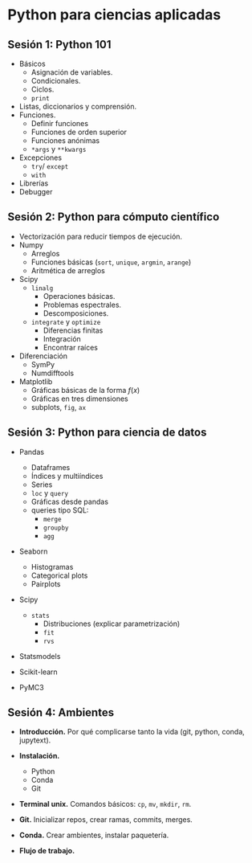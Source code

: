 # Python para ciencias aplicadas



## Sesión 1: Python 101

+ Básicos
  + Asignación de variables.
  + Condicionales.
  + Ciclos.
  + `print`
+ Listas, diccionarios y comprensión.
+ Funciones. 
  + Definir funciones
  + Funciones de orden superior
  + Funciones anónimas
  + `*args` y `**kwargs`
+ Excepciones
  + `try`/ `except`
  + `with`
+ Librerías
+ Debugger

## Sesión 2: Python para cómputo científico

+ Vectorización para reducir tiempos de ejecución.
+ Numpy
  + Arreglos
  + Funciones básicas (`sort`, `unique`, `argmin`, `arange`)
  + Aritmética de arreglos
+ Scipy
  + `linalg`
    + Operaciones básicas.
    + Problemas espectrales.
    + Descomposiciones.
  + `integrate` y `optimize`
    + Diferencias finitas
    + Integración
    + Encontrar raíces
+ Diferenciación 
  + SymPy
  + Numdifftools
+ Matplotlib
  + Gráficas básicas de la forma $f(x)$ 
  + Gráficas en tres dimensiones
  + subplots, `fig`, `ax` 

## Sesión 3: Python para ciencia de datos

+ Pandas
  + Dataframes
  + Índices y multiíndices
  + Series
  + `loc` y `query`
  + Gráficas desde pandas
  + queries tipo SQL:
    + `merge`
    + `groupby`
    + `agg`

+ Seaborn
  + Histogramas
  + Categorical plots
  + Pairplots

+ Scipy
  + `stats`
    + Distribuciones (explicar parametrización)
    + `fit`
    + `rvs`

+ Statsmodels
+ Scikit-learn
+ PyMC3

## Sesión 4: Ambientes

+ **Introducción.** Por qué complicarse tanto la vida (git, python, conda, jupytext).
+ **Instalación.** 
  + Python
  + Conda
  + Git

+ **Terminal unix.** Comandos básicos: `cp`, `mv`, `mkdir`, `rm`. 
+ **Git.** Inicializar repos, crear ramas, commits, merges.
+ **Conda.** Crear ambientes, instalar paquetería.
+ **Flujo de trabajo.** 